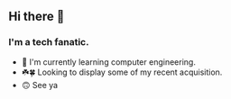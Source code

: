 ## Hi there 👋


### I'm a tech fanatic.

- 🔭   I'm currently learning computer engineering.
- ☘️🍀 Looking to display some of my recent acquisition.
- 🙃   See ya

<!--
**Kem-ma/Kem-ma** is a ✨ _special_ ✨ repository because its `README.md` (this file) appears on your GitHub profile.

Here are some ideas to get you started:

- 🔭 I’m currently working on ...
- 🌱 I’m currently learning ...
- 👯 I’m looking to collaborate on ...
- 🤔 I’m looking for help with ...
- 💬 Ask me about ...
- 📫 How to reach me: ...
- 😄 Pronouns: ...
- ⚡ Fun fact: ...
-->
